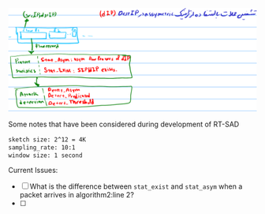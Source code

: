 ![alt text](image.png)

Some notes that have been considered during development of RT-SAD
```
sketch size: 2^12 = 4K
sampling_rate: 10:1
window size: 1 second
```
Current Issues:
- [ ] What is the difference between `stat_exist` and `stat_asym` when a packet arrives in algorithm2:line 2?
- [ ] 
